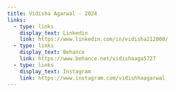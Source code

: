 ```yaml
---
title: Vidisha Agarwal - 2024
links:
  - type: links
    display_text: Linkedin
    link: https://www.linkedin.com/in/vidisha212000/
  - type: links
    display_text: Behance
    link: https://www.behance.net/vidishaaga5727
  - type: links
    display_text: Instagram
    link: https://www.instagram.com/vidishhaagarwal
---
```

